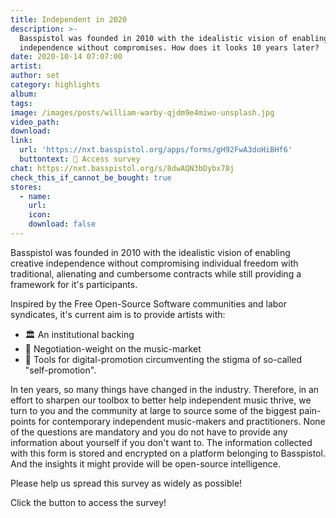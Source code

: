 ```yaml
---
title: Independent in 2020
description: >-
  Basspistol was founded in 2010 with the idealistic vision of enabling creative
  independence without compromises. How does it looks 10 years later?
date: 2020-10-14 07:07:00
artist:
author: set
category: highlights
album:
tags:
image: /images/posts/william-warby-qjdm9e4miwo-unsplash.jpg
video_path:
download:
link: 
  url: 'https://nxt.basspistol.org/apps/forms/gH92FwA3doHiBHf6'
  buttontext: 👀 Access survey
chat: https://nxt.basspistol.org/s/8dwAQN3bDybx78j
check_this_if_cannot_be_bought: true
stores:
  - name:
    url:
    icon:
    download: false
---
```


Basspistol was founded in 2010 with the idealistic vision of enabling creative independence without compromising individual freedom with traditional, alienating and cumbersome contracts while still providing a framework for it's participants.

Inspired by the Free Open-Source Software communities and labor syndicates, it's current aim is to provide artists with:

* 🏛️ An institutional backing
* 💪 Negotiation-weight on the music-market
* 🍬 Tools for digital-promotion circumventing the stigma of so-called "self-promotion".

In ten years, so many things have changed in the industry. Therefore, in an effort to sharpen our toolbox to better help independent music thrive, we turn to you and the community at large to source some of the biggest pain-points for contemporary independent music-makers and practitioners. None of the questions are mandatory and you do not have to provide any information about yourself if you don't want to. The information collected with this form is stored and encrypted on a platform belonging to Basspistol. And the insights it might provide will be open-source intelligence.

Please help us spread this survey as widely as possible\!

Click the button to access the survey\!
